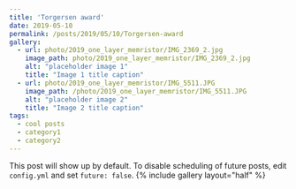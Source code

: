 ```yaml
---
title: 'Torgersen award'
date: 2019-05-10
permalink: /posts/2019/05/10/Torgersen-award
gallery:
  - url: photo/2019_one_layer_memristor/IMG_2369_2.jpg
    image_path: photo/2019_one_layer_memristor/IMG_2369_2.jpg
    alt: "placeholder image 1"
    title: "Image 1 title caption"
  - url: photo/2019_one_layer_memristor/IMG_5511.JPG
    image_path: /photo/2019_one_layer_memristor/IMG_5511.JPG
    alt: "placeholder image 2"
    title: "Image 2 title caption"
tags:
  - cool posts
  - category1
  - category2
---
```


This post will show up by default. To disable scheduling of future posts, edit `config.yml` and set `future: false`. 
{% include gallery layout="half" %}